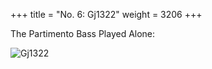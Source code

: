 +++
title = "No. 6: Gj1322"
weight = 3206
+++

The Partimento Bass Played Alone:

![Gj1322](/img/06FenBk2.jpg)
